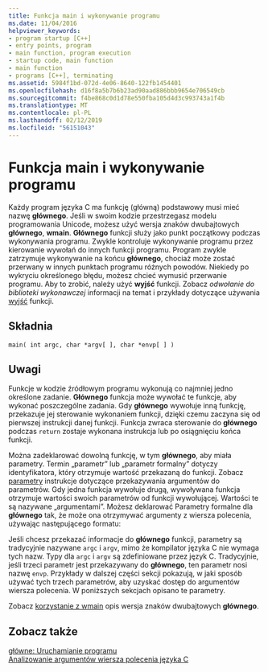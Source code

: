```yaml
---
title: Funkcja main i wykonywanie programu
ms.date: 11/04/2016
helpviewer_keywords:
- program startup [C++]
- entry points, program
- main function, program execution
- startup code, main function
- main function
- programs [C++], terminating
ms.assetid: 5984f1bd-072d-4e06-8640-122fb1454401
ms.openlocfilehash: d16f8a5b7b6b23ad90aad886bbb9654e706549cb
ms.sourcegitcommit: f4be868c0d1d78e550fba105d4d3c993743a1f4b
ms.translationtype: MT
ms.contentlocale: pl-PL
ms.lasthandoff: 02/12/2019
ms.locfileid: "56151043"
---
```

# <a name="main-function-and-program-execution"></a>Funkcja main i wykonywanie programu

Każdy program języka C ma funkcję (główną) podstawowy musi mieć nazwę **głównego**. Jeśli w swoim kodzie przestrzegasz modelu programowania Unicode, możesz użyć wersja znaków dwubajtowych **głównego**, **wmain**. **Głównego** funkcji służy jako punkt początkowy podczas wykonywania programu. Zwykle kontroluje wykonywanie programu przez kierowanie wywołań do innych funkcji programu. Program zwykle zatrzymuje wykonywanie na końcu **głównego**, chociaż może zostać przerwany w innych punktach programu różnych powodów. Niekiedy po wykryciu określonego błędu, możesz chcieć wymusić przerwanie programu. Aby to zrobić, należy użyć **wyjść** funkcji. Zobacz *odwołanie do biblioteki wykonawczej* informacji na temat i przykłady dotyczące używania [wyjść](../c-runtime-library/reference/exit-exit-exit.md) funkcji.

## <a name="syntax"></a>Składnia

```
main( int argc, char *argv[ ], char *envp[ ] )
```

## <a name="remarks"></a>Uwagi

Funkcje w kodzie źródłowym programu wykonują co najmniej jedno określone zadanie. **Głównego** funkcja może wywołać te funkcje, aby wykonać poszczególne zadania. Gdy **głównego** wywołuje inną funkcję, przekazuje jej sterowanie wykonaniem funkcji, dzięki czemu zaczyna się od pierwszej instrukcji danej funkcji. Funkcja zwraca sterowanie do **głównego** podczas `return` zostaje wykonana instrukcja lub po osiągnięciu końca funkcji.

Można zadeklarować dowolną funkcję, w tym **głównego**, aby miała parametry. Termin „parametr” lub „parametr formalny” dotyczy identyfikatora, który otrzymuje wartość przekazaną do funkcji. Zobacz [parametry](../c-language/parameters.md) instrukcje dotyczące przekazywania argumentów do parametrów. Gdy jedna funkcja wywołuje drugą, wywoływana funkcja otrzymuje wartości swoich parametrów od funkcji wywołującej. Wartości te są nazywane „argumentami”. Możesz deklarować Parametry formalne dla **głównego** tak, że może ona otrzymywać argumenty z wiersza polecenia, używając następującego formatu:

Jeśli chcesz przekazać informacje do **głównego** funkcji, parametry są tradycyjnie nazywane `argc` i `argv`, mimo że kompilator języka C nie wymaga tych nazw. Typy dla `argc` i `argv` są zdefiniowane przez język C. Tradycyjnie, jeśli trzeci parametr jest przekazywany do **głównego**, ten parametr nosi nazwę `envp`. Przykłady w dalszej części sekcji pokazują, w jaki sposób używać tych trzech parametrów, aby uzyskać dostęp do argumentów wiersza polecenia. W poniższych sekcjach opisano te parametry.

Zobacz [korzystanie z wmain](../c-language/using-wmain.md) opis wersja znaków dwubajtowych **głównego**.

## <a name="see-also"></a>Zobacz także

[główne: Uruchamianie programu](../cpp/main-program-startup.md)<br/>
[Analizowanie argumentów wiersza polecenia języka C](../c-language/parsing-c-command-line-arguments.md)
